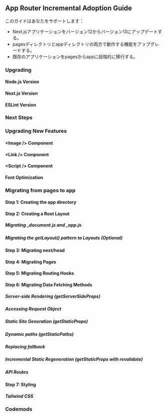 ## App Router Incremental Adoption Guide

このガイドはあなたをサポートします：

- Next.jsアプリケーションをバージョン12からバージョン13にアップデートする。
- pagesディレクトリとappディレクトリの両方で動作する機能をアップグレードする。
- 既存のアプリケーションをpagesからappに段階的に移行する。

### Upgrading
#### Node.js Version
#### Next.js Version
#### ESLint Version
### Next Steps
### Upgrading New Features
#### &lt;Image /&gt; Component
#### &lt;Link /&gt; Component
#### &lt;Script /&gt; Component
#### Font Optimization
### Migrating from pages to app
#### Step 1: Creating the app directory
#### Step 2: Creating a Root Layout
##### Migrating _document.js and _app.js
##### Migrating the getLayout() pattern to Layouts (Optional)
#### Step 3: Migrating next/head
#### Step 4: Migrating Pages
#### Step 5: Migrating Routing Hooks
#### Step 6: Migrating Data Fetching Methods
##### Server-side Rendering (getServerSideProps)
##### Accessing Request Object
##### Static Site Generation (getStaticProps)
##### Dynamic paths (getStaticPaths)
##### Replacing fallback
##### Incremental Static Regeneration (getStaticProps with revalidate)
##### API Routes
#### Step 7: Styling
##### Tailwind CSS
### Codemods
